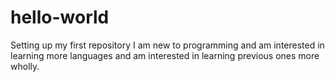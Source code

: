 # hello-world
Setting up my first repository
I am new to programming and am interested in learning more languages 
and am interested in learning previous ones more wholly.

